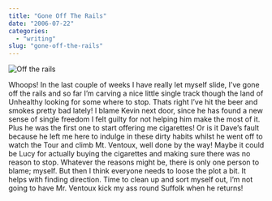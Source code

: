 ```yaml
---
title: "Gone Off The Rails"
date: "2006-07-22"
categories:
  - "writing"
slug: "gone-off-the-rails"
---
```


![Off the rails](/images/195243286.jpg)

Whoops! In the last couple of weeks I have really let myself slide, I’ve gone off the rails and so far I’m carving a nice little single track though the land of Unhealthy looking for some where to stop. Thats right I’ve hit the beer and smokes pretty bad lately! I blame Kevin next door, since he has found a new sense of single freedom I felt guilty for not helping him make the most of it. Plus he was the first one to start offering me cigarettes! Or is it Dave’s fault because he left me here to indulge in these dirty habits whilst he went off to watch the Tour and climb Mt. Ventoux, well done by the way! Maybe it could be Lucy for actually buying the cigarettes and making sure there was no reason to stop. Whatever the reasons might be, there is only one person to blame; myself. But then I think everyone needs to loose the plot a bit. It helps with finding direction. Time to clean up and sort myself out, I’m not going to have Mr. Ventoux kick my ass round Suffolk when he returns!
